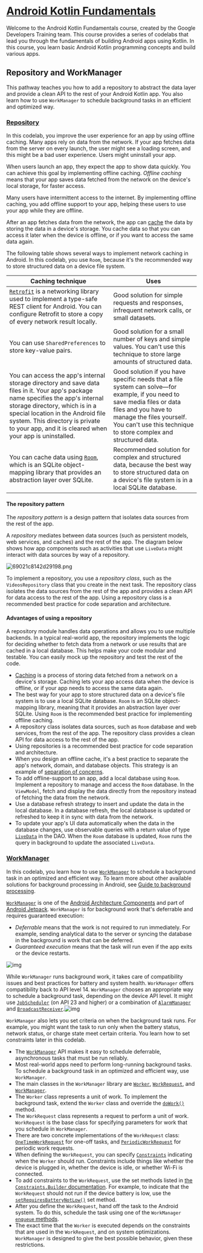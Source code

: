 # [Android Kotlin Fundamentals](https://developer.android.com/codelabs/kotlin-android-training-welcome)

Welcome to the Android Kotlin Fundamentals course, created by the Google Developers Training team. This course provides a series of codelabs that lead you through the fundamentals of building Android apps using Kotlin. In this course, you learn basic Android Kotlin programming concepts and build various apps.

## **Repository and WorkManager**

This pathway teaches you how to add a repository to abstract the data layer and provide a clean API to the rest of your Android Kotlin app. You also learn how to use `WorkManager` to schedule background tasks in an efficient and optimized way.

### [Repository](https://developer.android.com/codelabs/kotlin-android-training-repository)

In this codelab, you improve the user experience for an app by using offline caching. Many apps rely on data from the network. If your app fetches data from the server on every launch, the user might see a loading screen, and this might be a bad user experience. Users might uninstall your app.

When users launch an app, they expect the app to show data quickly. You can achieve this goal by implementing offline caching. *Offline caching* means that your app saves data fetched from the network on the device's local storage, for faster access.

Many users have intermittent access to the internet. By implementing offline caching, you add offline support to your app, helping these users to use your app while they are offline.

After an app fetches data from the network, the app can [cache](https://searchstorage.techtarget.com/definition/cache) the data by storing the data in a device's storage. You cache data so that you can access it later when the device is offline, or if you want to access the same data again.

The following table shows several ways to implement network caching in Android. In this codelab, you use `Room`, because it's the recommended way to store structured data on a device file system.

| **Caching technique**                                        | **Uses**                                                     |
| ------------------------------------------------------------ | ------------------------------------------------------------ |
| [`Retrofit`](http://square.github.io/retrofit/) is a networking library used to implement a type-safe REST client for Android. You can configure Retrofit to store a copy of every network result locally. | Good solution for simple requests and responses, infrequent network calls, or small datasets. |
| You can use `SharedPreferences` to store key-value pairs.    | Good solution for a small number of keys and simple values. You can't use this technique to store large amounts of structured data. |
| You can access the app's internal storage directory and save data files in it. Your app's package name specifies the app's internal storage directory, which is in a special location in the Android file system. This directory is private to your app, and it is cleared when your app is uninstalled. | Good solution if you have specific needs that a file system can solve—for example, if you need to save media files or data files and you have to manage the files yourself. You can't use this technique to store complex and structured data. |
| You can cache data using [`Room`](https://developer.android.com/topic/libraries/architecture/room), which is an SQLite object-mapping library that provides an abstraction layer over SQLite. | Recommended solution for complex and structured data, because the best way to store structured data on a device's file system is in a local SQLite database. |

#### The repository pattern

The *repository pattern* is a design pattern that isolates data sources from the rest of the app.

A *repository* mediates between data sources (such as persistent models, web services, and caches) and the rest of the app. The diagram below shows how app components such as activities that use `LiveData` might interact with data sources by way of a repository.

![69021c8142d29198.png](https://developer.android.com/codelabs/kotlin-android-training-repository/img/69021c8142d29198.png)

To implement a repository, you use a *repository class*, such as the `VideosRepository` class that you create in the next task. The repository class isolates the data sources from the rest of the app and provides a clean API for data access to the rest of the app. Using a repository class is a recommended best practice for code separation and architecture.

#### Advantages of using a repository

A repository module handles data operations and allows you to use multiple backends. In a typical real-world app, the repository implements the logic for deciding whether to fetch data from a network or use results that are cached in a local database. This helps make your code modular and testable. You can easily mock up the repository and test the rest of the code.

- [Caching](https://searchstorage.techtarget.com/definition/cache) is a process of storing data fetched from a network on a device's storage. Caching lets your app access data when the device is offline, or if your app needs to access the same data again.
- The best way for your app to store structured data on a device's file system is to use a local SQLite database. `Room` is an SQLite object-mapping library, meaning that it provides an abstraction layer over SQLite. Using `Room` is the recommended best practice for implementing offline caching.
- A repository class isolates data sources, such as `Room` database and web services, from the rest of the app. The repository class provides a clean API for data access to the rest of the app.
- Using repositories is a recommended best practice for code separation and architecture.
- When you design an offline cache, it's a best practice to separate the app's network, domain, and database objects. This strategy is an example of [separation of concerns](https://en.wikipedia.org/wiki/Separation_of_concerns).
- To add offline-support to an app, add a local database using `Room`. Implement a repository to manage and access the `Room` database. In the `ViewModel`, fetch and display the data directly from the repository instead of fetching the data from the network.
- Use a database refresh strategy to insert and update the data in the local database. In a database refresh, the local database is updated or refreshed to keep it in sync with data from the network.
- To update your app's UI data automatically when the data in the database changes, use observable queries with a return value of type [`LiveData`](https://developer.android.com/reference/androidx/lifecycle/LiveData.html) in the DAO. When the `Room` database is updated, `Room` runs the query in background to update the associated `LiveData`.

### [WorkManager](https://developer.android.com/codelabs/kotlin-android-training-work-manager)

In this codelab, you learn how to use [`WorkManager`](https://developer.android.com/topic/libraries/architecture/workmanager) to schedule a background task in an optimized and efficient way. To learn more about other available solutions for background processing in Android, see [Guide to background processing](https://developer.android.com/guide/background).

[`WorkManager`](https://developer.android.com/arch/work) is one of the [Android Architecture Components](https://developer.android.com/topic/libraries/architecture/) and part of [Android Jetpack](http://d.android.com/jetpack). `WorkManager` is for background work that's deferrable and requires guaranteed execution:

- *Deferrable* means that the work is not required to run immediately. For example, sending analytical data to the server or syncing the database in the background is work that can be deferred.
- *Guaranteed execution* means that the task will run even if the app exits or the device restarts.

![img](https://developer.android.com/codelabs/kotlin-android-training-work-manager/img/4b9d878415255637.png)

While `WorkManager` runs background work, it takes care of compatibility issues and best practices for battery and system health. `WorkManager` offers compatibility back to API level 14. `WorkManager` chooses an appropriate way to schedule a background task, depending on the device API level. It might use [`JobScheduler`](https://developer.android.com/reference/android/app/job/JobScheduler) (on API 23 and higher) or a combination of [`AlarmManager`](https://developer.android.com/reference/android/app/AlarmManager) and [`BroadcastReceiver`](https://developer.android.com/reference/android/app/BroadcastReceiver).![img](https://developer.android.com/codelabs/kotlin-android-training-work-manager/img/e04f53ac665e07c9.png)

`WorkManager` also lets you set criteria on when the background task runs. For example, you might want the task to run only when the battery status, network status, or charge state meet certain criteria. You learn how to set constraints later in this codelab.

- The [`WorkManager`](https://developer.android.com/topic/libraries/architecture/workmanager.html) API makes it easy to schedule deferrable, asynchronous tasks that must be run reliably.
- Most real-world apps need to perform long-running background tasks. To schedule a background task in an optimized and efficient way, use `WorkManager`.
- The main classes in the `WorkManager` library are [`Worker`](https://developer.android.com/reference/androidx/work/Worker.html), [`WorkRequest`](https://developer.android.com/reference/androidx/work/WorkRequest.html), and [`WorkManager`](https://developer.android.com/reference/androidx/work/WorkManager.html).
- The `Worker` class represents a unit of work. To implement the background task, extend the `Worker` class and override the [`doWork()`](https://developer.android.com/reference/androidx/work/Worker.html#doWork()) method.
- The `WorkRequest` class represents a request to perform a unit of work. `WorkRequest` is the base class for specifying parameters for work that you schedule in `WorkManager`.
- There are two concrete implementations of the `WorkRequest` class: [`OneTimeWorkRequest`](https://developer.android.com/reference/androidx/work/OneTimeWorkRequest.html) for one-off tasks, and [`PeriodicWorkRequest`](https://developer.android.com/reference/androidx/work/PeriodicWorkRequest.html) for periodic work requests.
- When defining the `WorkRequest`, you can specify [`Constraints`](https://developer.android.com/reference/androidx/work/Constraints.html) indicating when the `Worker` should run. Constraints include things like whether the device is plugged in, whether the device is idle, or whether Wi-Fi is connected.
- To add constraints to the `WorkRequest`, use the set methods listed in [the `Constraints.Builder` documentation](https://developer.android.com/reference/androidx/work/Constraints.Builder#public-methods_1). For example, to indicate that the `WorkRequest` should not run if the device battery is low, use the [`setRequiresBatteryNotLow()`](https://developer.android.com/reference/androidx/work/Constraints.Builder#setRequiresBatteryNotLow(boolean)) set method.
- After you define the `WorkRequest`, hand off the task to the Android system. To do this, schedule the task using one of the `WorkManager` [`enqueue` methods](https://developer.android.com/reference/androidx/work/WorkManager.html#enqueue(androidx.work.WorkRequest)).
- The exact time that the `Worker` is executed depends on the constraints that are used in the `WorkRequest`, and on system optimizations. `WorkManager` is designed to give the best possible behavior, given these restrictions.